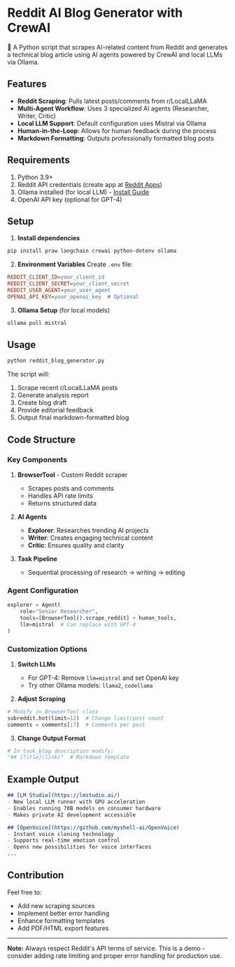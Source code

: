 # Reddit AI Blog Generator with CrewAI

🚀 A Python script that scrapes AI-related content from Reddit and generates a technical blog article using AI agents powered by CrewAI and local LLMs via Ollama.

## Features

- **Reddit Scraping**: Pulls latest posts/comments from r/LocalLLaMA
- **Multi-Agent Workflow**: Uses 3 specialized AI agents (Researcher, Writer, Critic)
- **Local LLM Support**: Default configuration uses Mistral via Ollama
- **Human-in-the-Loop**: Allows for human feedback during the process
- **Markdown Formatting**: Outputs professionally formatted blog posts

## Requirements

1. Python 3.9+
2. Reddit API credentials (create app at [Reddit Apps](https://www.reddit.com/prefs/apps))
3. Ollama installed (for local LLM) - [Install Guide](https://ollama.ai/)
4. OpenAI API key (optional for GPT-4)

## Setup

1. **Install dependencies**
```bash
pip install praw langchain crewai python-dotenv ollama
```

2. **Environment Variables**
Create `.env` file:
```ini
REDDIT_CLIENT_ID=your_client_id
REDDIT_CLIENT_SECRET=your_client_secret
REDDIT_USER_AGENT=your_user_agent
OPENAI_API_KEY=your_openai_key  # Optional
```

3. **Ollama Setup** (for local models)
```bash
ollama pull mistral
```

## Usage

```python
python reddit_blog_generator.py
```

The script will:
1. Scrape recent r/LocalLLaMA posts
2. Generate analysis report
3. Create blog draft
4. Provide editorial feedback
5. Output final markdown-formatted blog

## Code Structure

### Key Components

1. **BrowserTool** - Custom Reddit scraper
   - Scrapes posts and comments
   - Handles API rate limits
   - Returns structured data

2. **AI Agents**
   - **Explorer**: Researches trending AI projects
   - **Writer**: Creates engaging technical content
   - **Critic**: Ensures quality and clarity

3. **Task Pipeline**
   - Sequential processing of research → writing → editing

### Agent Configuration

```python
explorer = Agent(
    role="Senior Researcher",
    tools=[BrowserTool().scrape_reddit] + human_tools,
    llm=mistral  # Can replace with GPT-4
)
```

### Customization Options

1. **Switch LLMs**
   - For GPT-4: Remove `llm=mistral` and set OpenAI key
   - Try other Ollama models: `llama2`, `codellama`

2. **Adjust Scraping**
```python
# Modify in BrowserTool class
subreddit.hot(limit=12)  # Change limit/post count
comments = comments[:7]  # Comments per post
```

3. **Change Output Format**
```python
# In task_blog description modify:
"## [Title](link)"  # Markdown template
```

## Example Output

```markdown
## [LM Studio](https://lmstudio.ai/)
- New local LLM runner with GPU acceleration
- Enables running 70B models on consumer hardware
- Makes private AI development accessible

## [OpenVoice](https://github.com/myshell-ai/OpenVoice)
- Instant voice cloning technology
- Supports real-time emotion control
- Opens new possibilities for voice interfaces
...
```

## Contribution

Feel free to:
- Add new scraping sources
- Implement better error handling
- Enhance formatting templates
- Add PDF/HTML export features

---

**Note:** Always respect Reddit's API terms of service. This is a demo - consider adding rate limiting and proper error handling for production use.
